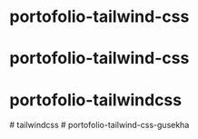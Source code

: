 # portofolio-tailwind-css
# portofolio-tailwind-css
# portofolio-tailwindcss
#   t a i l w i n d c s s  
 # portofolio-tailwind-css-gusekha
